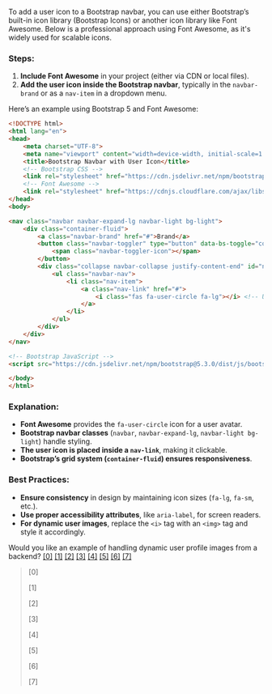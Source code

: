 To add a user icon to a Bootstrap navbar, you can use either Bootstrap’s built-in icon library (Bootstrap Icons) or another icon library like Font Awesome. Below is a professional approach using Font Awesome, as it's widely used for scalable icons.

### Steps:
1. **Include Font Awesome** in your project (either via CDN or local files).
2. **Add the user icon inside the Bootstrap navbar**, typically in the `navbar-brand` or as a `nav-item` in a dropdown menu.

Here’s an example using Bootstrap 5 and Font Awesome:

```html
<!DOCTYPE html>
<html lang="en">
<head>
    <meta charset="UTF-8">
    <meta name="viewport" content="width=device-width, initial-scale=1.0">
    <title>Bootstrap Navbar with User Icon</title>
    <!-- Bootstrap CSS -->
    <link rel="stylesheet" href="https://cdn.jsdelivr.net/npm/bootstrap@5.3.0/dist/css/bootstrap.min.css">
    <!-- Font Awesome -->
    <link rel="stylesheet" href="https://cdnjs.cloudflare.com/ajax/libs/font-awesome/6.0.0/css/all.min.css">
</head>
<body>

<nav class="navbar navbar-expand-lg navbar-light bg-light">
    <div class="container-fluid">
        <a class="navbar-brand" href="#">Brand</a>
        <button class="navbar-toggler" type="button" data-bs-toggle="collapse" data-bs-target="#navbarNav">
            <span class="navbar-toggler-icon"></span>
        </button>
        <div class="collapse navbar-collapse justify-content-end" id="navbarNav">
            <ul class="navbar-nav">
                <li class="nav-item">
                    <a class="nav-link" href="#">
                        <i class="fas fa-user-circle fa-lg"></i> <!-- User Icon -->
                    </a>
                </li>
            </ul>
        </div>
    </div>
</nav>

<!-- Bootstrap JavaScript -->
<script src="https://cdn.jsdelivr.net/npm/bootstrap@5.3.0/dist/js/bootstrap.bundle.min.js"></script>

</body>
</html>
```

### Explanation:
- **Font Awesome** provides the `fa-user-circle` icon for a user avatar.
- **Bootstrap navbar classes** (`navbar`, `navbar-expand-lg`, `navbar-light bg-light`) handle styling.
- **The user icon is placed inside a `nav-link`**, making it clickable.
- **Bootstrap’s grid system (`container-fluid`) ensures responsiveness**.

### Best Practices:
- **Ensure consistency** in design by maintaining icon sizes (`fa-lg`, `fa-sm`, etc.).
- **Use proper accessibility attributes**, like `aria-label`, for screen readers.
- **For dynamic user images**, replace the `<i>` tag with an `<img>` tag and style it accordingly.

Would you like an example of handling dynamic user profile images from a backend? [[0]](https://github.com/josealexandro/Biblioteca/tree/f3f093ec929f4e0cb68f1f231ff9f8de9ac49c5e/includs/header.php) [[1]](https://github.com/adewalecharles/colnect_test/tree/3a6277cb13d61a8b70a3ff0faefea49cb5cfd952/index.php) [[2]](https://github.com/tiwariakrosh/Ecommerce-site-laravel/tree/7ab992493cc613ff9e164dce0bcbf93c178e74cd/resources/views/header.blade.php) [[3]](https://github.com/NasirUddin93/eComm-en-Laravel/tree/286d3464858add1632f4bf11472de97ab97a7f55/resources/views/header.blade.php) [[4]](https://github.com/prathamoli/grapesjsbarbershop/tree/8f8655c7323d112599c4125cbf6075603779e216/src/components/navbar/navbar.js) [[5]](https://github.com/Rishika36/mobilepay100/tree/26de2972eb7282624cfecca7e3df25b533872577/sparks/nav.php) [[6]](https://github.com/blue-triangle-tech/sea-sp-community-edition/tree/f0a03578be5dea1b56dbc2419f0a9a9de057c9a9/src/views/usage-view.php) [[7]](https://github.com/shinya1103/corporate-site/tree/3918565b5b06241ba32af53ad09a853acd5bb10d/index.php)



> [0] [](https://github.com/josealexandro/Biblioteca/tree/f3f093ec929f4e0cb68f1f231ff9f8de9ac49c5e/includs/header.php)
>
> [1] [](https://github.com/adewalecharles/colnect_test/tree/3a6277cb13d61a8b70a3ff0faefea49cb5cfd952/index.php)
>
> [2] [](https://github.com/tiwariakrosh/Ecommerce-site-laravel/tree/7ab992493cc613ff9e164dce0bcbf93c178e74cd/resources/views/header.blade.php)
>
> [3] [](https://github.com/NasirUddin93/eComm-en-Laravel/tree/286d3464858add1632f4bf11472de97ab97a7f55/resources/views/header.blade.php)
>
> [4] [](https://github.com/prathamoli/grapesjsbarbershop/tree/8f8655c7323d112599c4125cbf6075603779e216/src/components/navbar/navbar.js)
>
> [5] [](https://github.com/Rishika36/mobilepay100/tree/26de2972eb7282624cfecca7e3df25b533872577/sparks/nav.php)
>
> [6] [](https://github.com/blue-triangle-tech/sea-sp-community-edition/tree/f0a03578be5dea1b56dbc2419f0a9a9de057c9a9/src/views/usage-view.php)
>
> [7] [](https://github.com/shinya1103/corporate-site/tree/3918565b5b06241ba32af53ad09a853acd5bb10d/index.php)